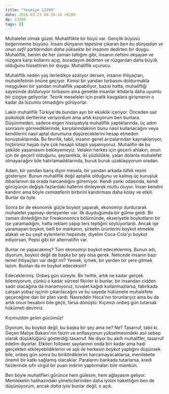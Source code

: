 ```yaml
---
title: "Yevmiye 13399"
date: 2016-03-23 00:39:10 +0200
dp: 13399
tags: []
---
```


Muhalefet olmak güzel. Muhaliflikte bir büyü var. Gençlik büyüsü beğenmeme
büyüsü. İnsanı dünyanın tepesine çıkaran *ben bu dünyadan ve onun sefil
şartlarından daha yüksekte bir insanım* dedirten bir duygu. Muhaliflik, benim de
her zaman tattığım gibi, insanın nefsini okşayan ve rüzgara karşı kollarını
açıp, buradayım dedirten ve rüzgardan daha büyük olduğunu hissettiren bir
duygu. Muhaliflik uçurucu. 

Muhaliflik neden yaş ilerledikçe azalıyor dersen, insanın ihtiyaçları,
muhalefetinin önüne geçiyor. Kimisi bir yandan torbasını doldurmakla meşgulken
bir yandan muhaliflik yapabiliyor, bazısı hatta, muhalifliği sayesinde
dolduruyor torbasını ama genelde insanlar iktidarla daha uyumlu bir çizgiye
geliyorlar. Teorik meseleler için pratik kavgalara girişmenin o kadar da lüzumlu
olmadığını görüyorlar.

Lakin muhaliflik Türkiye'de bundan ayrı bir eksiklik içeriyor. Önceden sair
psikolojik dertlerine veriyordum ama artık kızıyorum ben bunlara. Düşünmeden,
sadece ergen hissiyatıyla muhaliflik yaptıklarında, üç adım sonrasını
görmediklerinde, karşılarındakinin bunu nasıl kullanacağını veya kendilerini
nasıl aptal durumuna düşüreceklerini hesap etmeden konuştuklarında. Bu fevrilik,
tabii, insanın genel arızalarından kaynaklanıyor, hiçbirimiz hayatı öyle çok
hesaplı kitaplı yaşamıyoruz. Muhalifin de bu şekilde yaşamasını
bekleyemeyiz. Velakin herkes için geçerli ahlakın, onun için de geçerli
olduğunu, şeytanlıkla, iki yüzlülükle, yalan dolanla muhalefet olmayacağını bile
hatırlamadıklarında, buruk buruk uzaklaşıyorum oradan.

Adam, bir yandan barış diyor mesela, bir yandan arkada tüfek resmi
gösteriyor. Bunun muhaliflik değil aptallık olduğunu ve kalmış üç kuruşluk
itibarlarının da orada harcandığını göremiyor. Kendi yankı odasında, kendi
görüşünün değişik fazlardaki hallerini dinleyerek mutlu oluyor. İnsan kendini
kandırır ama böyle *cemaatlerin* birbirini kandırması daha kolay ve
etkili. Bunlar da öyle.

Sonra bir de ekonomik güçle boykot yaparak, ekonomiyi durdurarak muhalefet
yapmayı deneyenler var. İlk duyduğumda bir gülme geldi. Bir zaman dinlediğim bir
Freakonomics bölümünde, ekseriyetle boykotların bir işe yaramadığını, hatta
reklam yapıp ters teptiğini söylüyorlardı. Ancak işe yaramayan boykot, belli bir
markanın, şirketin ürünlerini boykot etmekle alakalı ve bu çeşit eylemlerin
hepsinde, diyelim Coca-Cola'yı boykot ediyorsan, Pepsi gibi bir alternatifin
var.

Bunlar ne yapacakmış? Tüm ekonomiyi boykot edeceklermiş. Bunun adı, diyorum,
boykot değil de başka bir şey olsa gerek. Neticede insanın bazı temel
ihtiyaçları var değil mi? Yemek, içmek, bir yerden bir yere gitmek
lazım. Bunları da mı boykot edeceksin?

Edeceklermiş. Onbeş gün süreyle. Bir twitte, artık ne kadar gerçek bilemiyorum,
çünkü o kadar sürreel fikirler ki bunlar, bir insandan cidden sadır olacağına da
inanamıyoruz, tuvalet kağıdı kullanmazlarsa, fabrikada çalışan yobaz işçinin
çıkarılacağını ve bu sayede hükümete muhalefete geçeceğine dair bir plan
vardı. Nasreddin Hoca'nın torunlarıyız ama bu da artık onun hesabını bile geçti,
farsa dönüştü. Kıçımızı onbeş gün tutarsak hükümeti deviririz. 

*Kıçımızdan gelen gücümüz!*

Diyorum, bu boykot değil, bu başka bir şey ama ne? Ne? Tasarruf, tabii ki. Geçen
Maliye Bakanı'nın faizin ve enflasyonun yükselmesindeki asıl sebep olarak
düşüklüğünü gösterdiği tasarruf. Ne diyor bu akıllı muhalifler, tasarruf edelim
diyorlar. Etkileri follower sayılarının onda biri kadar ama hadi gerçekten
etkileyebildiklerini ve aşk ile herkesin *boykot* yaptığını düşünsek bile, onbeş
gün sonra bu biriktirdiklerini harcamayacaklarsa, memlekete önemli bir katkı
sağlamış olacaklar. Paralarını bankada tutarlarsa, kredi faizlerinde sıfır
virgül bir puan indirim yaptırmaları bile mümkün.

Ben böyle muhalifleri görünce hem gülesim, hem ağlayasım geliyor. Memleketin
halihazırdaki yöneticilerinden daha iyisini hakettiğini ben de düşünüyorum,
ancak *daha iyisi* bunlar değil, o açık.

